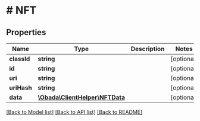 # # NFT

## Properties

Name | Type | Description | Notes
------------ | ------------- | ------------- | -------------
**classId** | **string** |  | [optional]
**id** | **string** |  | [optional]
**uri** | **string** |  | [optional]
**uriHash** | **string** |  | [optional]
**data** | [**\Obada\ClientHelper\NFTData**](NFTData.md) |  | [optional]

[[Back to Model list]](../../README.md#models) [[Back to API list]](../../README.md#endpoints) [[Back to README]](../../README.md)
